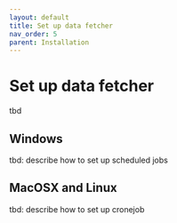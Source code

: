 ```yaml
---
layout: default
title: Set up data fetcher
nav_order: 5
parent: Installation
---
```


# Set up data fetcher
tbd

## Windows
tbd: describe how to set up scheduled jobs

## MacOSX and Linux
tbd: describe how to set up cronejob

